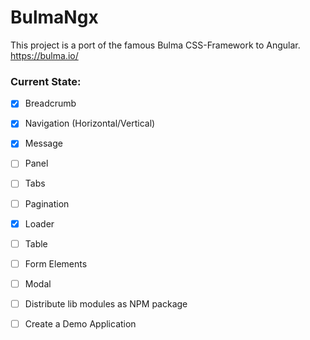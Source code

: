 # BulmaNgx

This project is a port of the famous Bulma CSS-Framework to Angular.
https://bulma.io/

### Current State:

- [x] Breadcrumb
- [x] Navigation (Horizontal/Vertical)
- [x] Message
- [ ] Panel
- [ ] Tabs
- [ ] Pagination
- [x] Loader
- [ ] Table
- [ ] Form Elements
- [ ] Modal

- [ ] Distribute lib modules as NPM package

- [ ] Create a Demo Application
